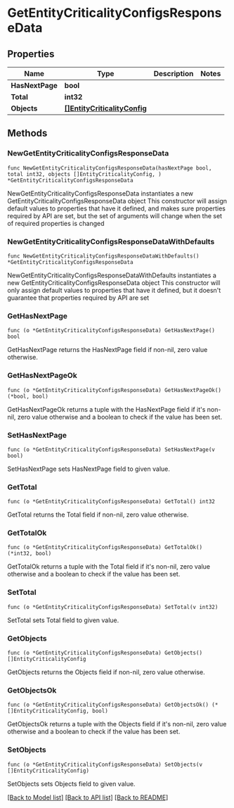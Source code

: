 # GetEntityCriticalityConfigsResponseData

## Properties

Name | Type | Description | Notes
------------ | ------------- | ------------- | -------------
**HasNextPage** | **bool** |  | 
**Total** | **int32** |  | 
**Objects** | [**[]EntityCriticalityConfig**](EntityCriticalityConfig.md) |  | 

## Methods

### NewGetEntityCriticalityConfigsResponseData

`func NewGetEntityCriticalityConfigsResponseData(hasNextPage bool, total int32, objects []EntityCriticalityConfig, ) *GetEntityCriticalityConfigsResponseData`

NewGetEntityCriticalityConfigsResponseData instantiates a new GetEntityCriticalityConfigsResponseData object
This constructor will assign default values to properties that have it defined,
and makes sure properties required by API are set, but the set of arguments
will change when the set of required properties is changed

### NewGetEntityCriticalityConfigsResponseDataWithDefaults

`func NewGetEntityCriticalityConfigsResponseDataWithDefaults() *GetEntityCriticalityConfigsResponseData`

NewGetEntityCriticalityConfigsResponseDataWithDefaults instantiates a new GetEntityCriticalityConfigsResponseData object
This constructor will only assign default values to properties that have it defined,
but it doesn't guarantee that properties required by API are set

### GetHasNextPage

`func (o *GetEntityCriticalityConfigsResponseData) GetHasNextPage() bool`

GetHasNextPage returns the HasNextPage field if non-nil, zero value otherwise.

### GetHasNextPageOk

`func (o *GetEntityCriticalityConfigsResponseData) GetHasNextPageOk() (*bool, bool)`

GetHasNextPageOk returns a tuple with the HasNextPage field if it's non-nil, zero value otherwise
and a boolean to check if the value has been set.

### SetHasNextPage

`func (o *GetEntityCriticalityConfigsResponseData) SetHasNextPage(v bool)`

SetHasNextPage sets HasNextPage field to given value.


### GetTotal

`func (o *GetEntityCriticalityConfigsResponseData) GetTotal() int32`

GetTotal returns the Total field if non-nil, zero value otherwise.

### GetTotalOk

`func (o *GetEntityCriticalityConfigsResponseData) GetTotalOk() (*int32, bool)`

GetTotalOk returns a tuple with the Total field if it's non-nil, zero value otherwise
and a boolean to check if the value has been set.

### SetTotal

`func (o *GetEntityCriticalityConfigsResponseData) SetTotal(v int32)`

SetTotal sets Total field to given value.


### GetObjects

`func (o *GetEntityCriticalityConfigsResponseData) GetObjects() []EntityCriticalityConfig`

GetObjects returns the Objects field if non-nil, zero value otherwise.

### GetObjectsOk

`func (o *GetEntityCriticalityConfigsResponseData) GetObjectsOk() (*[]EntityCriticalityConfig, bool)`

GetObjectsOk returns a tuple with the Objects field if it's non-nil, zero value otherwise
and a boolean to check if the value has been set.

### SetObjects

`func (o *GetEntityCriticalityConfigsResponseData) SetObjects(v []EntityCriticalityConfig)`

SetObjects sets Objects field to given value.



[[Back to Model list]](../README.md#documentation-for-models) [[Back to API list]](../README.md#documentation-for-api-endpoints) [[Back to README]](../README.md)


